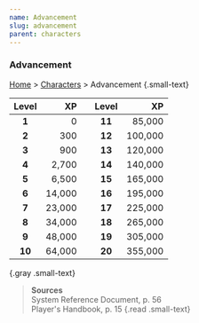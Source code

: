 ```yaml
---
name: Advancement
slug: advancement
parent: characters
---
```

### Advancement
[Home](dm-operations-center) > [Characters](characters) > Advancement {.small-text}

| Level   |     XP |     | Level   |      XP |
| :-----: | -----: | --- | :-----: | ------: |
|  **1**  |      0 |     | **11**  |  85,000 |
|  **2**  |    300 |     | **12**  | 100,000 |
|  **3**  |    900 |     | **13**  | 120,000 |
|  **4**  |  2,700 |     | **14**  | 140,000 |
|  **5**  |  6,500 |     | **15**  | 165,000 |
|  **6**  | 14,000 |     | **16**  | 195,000 |
|  **7**  | 23,000 |     | **17**  | 225,000 |
|  **8**  | 34,000 |     | **18**  | 265,000 |
|  **9**  | 48,000 |     | **19**  | 305,000 |
| **10**  | 64,000 |     | **20**  | 355,000 |
{.gray .small-text}

> **Sources** <br/>
> System Reference Document, p. 56<br/>
> Player's Handbook, p. 15
{.read .small-text}